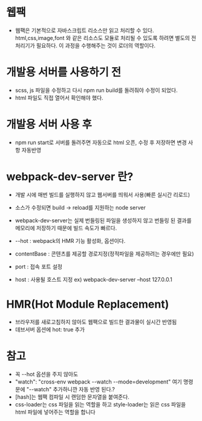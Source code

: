 # 웹팩
- 웹팩은 기본적으로 자바스크립트 리소스만 읽고 처리할 수 있다. html,css,image,font 와 같은 리소스도 모듈로 처리될 수 있도록 하려면 
 별도의 전처리기가 필요하다. 이 과정을 수행해주는 것이 로더의 역할이다. 
 
# 개발용 서버를 사용하기 전
- scss, js 파일을 수정하고 다시 npm run build를 돌려줘야 수정이 되었다.
- html 파일도 직접 열어서 확인해야 했다.

# 개발용 서버 사용 후
- npm run start로 서버를 돌려주면 자동으로 html 오픈, 수정 후 저장하면 변경 사항 자동반영

# webpack-dev-server 란?
- 개발 시에 매번 빌드를 실행하지 않고 웹서버를 띄워서 사용(빠른 실시간 리로드)
- 소스가 수정되면 build -> reload를 지원하는 node server
- webpack-dev-server는 실제 번들링된 파일을 생성하지 않고 번들링 된 결과를 메모리에 저장하기 때문에 빌드 속도가 빠르다.

- --hot : webpack의 HMR 기능 활성화, 옵션이다.
- contentBase : 콘텐츠를 제공할 경로지정(정적파일을 제공하려는 경우에만 필요)
- port : 접속 포트 설정
- host : 사용될 호스트 지정 ex) webpack-dev-server –host 127.0.0.1

# HMR(Hot Module Replacement)
- 브라우저를 새로고침하지 않아도 웹팩으로 빌드한 결과물이 실시간 반영됨
- 데브서버 옵션에 hot: true 추가

# 참고
- 꼭 --hot 옵션을 주지 않아도 
- "watch": "cross-env webpack --watch --mode=development" 여기 명령문에 "--watch" 추가하니깐 자동 반영 된다.? 
- [hash]는 웹팩 컴파일 시 랜덤한 문자열을 붙여준다.
- css-loader는 css 파일을 읽는 역할을 하고 style-loader는 읽은 css 파일을 html 파일에 넣어주는 역할을 합니다